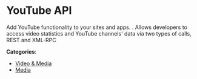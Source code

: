 # YouTube API


Add YouTube functionality to your sites and apps. . Allows developers to access video statistics and YouTube channels' data via two types of calls, REST and XML-RPC



**Categories**:
- [Video & Media](https://github.com/apis-list/apis-list#video-and-media)
- [Media](https://github.com/apis-list/apis-list#media)





